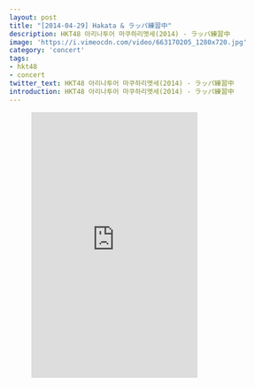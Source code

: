 ```yaml
---
layout: post
title: "[2014-04-29] Hakata & ラッパ練習中"
description: HKT48 아리나투어 마쿠하리멧세(2014) - ラッパ練習中
image: 'https://i.vimeocdn.com/video/663170205_1280x720.jpg'
category: 'concert'
tags:
- hkt48
- concert
twitter_text: HKT48 아리나투어 마쿠하리멧세(2014) - ラッパ練習中
introduction: HKT48 아리나투어 마쿠하리멧세(2014) - ラッパ練習中 
---
```

<figure class="video_container">
<iframe src="https://player.vimeo.com/video/240019359" height="480" frameborder="0" webkitallowfullscreen mozallowfullscreen allowfullscreen></iframe>
</figure>
